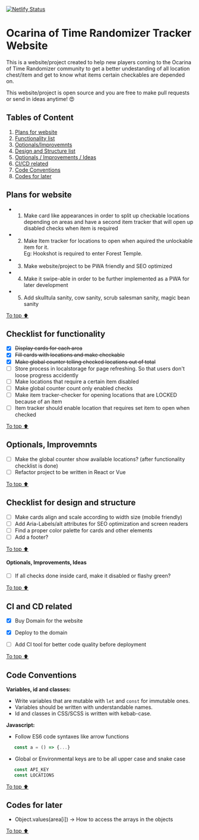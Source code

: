 [![Netlify Status](https://api.netlify.com/api/v1/badges/efbc2191-12d0-46aa-9277-96192dd39533/deploy-status)](https://app.netlify.com/sites/zelda-tracker/deploys)

# Ocarina of Time Randomizer Tracker Website
This is a website/project created to help new players coming to the Ocarina of Time Randomizer community to get a better undestanding of all location chest/item and get to know what items certain checkables are depended on. 

This website/project is open source and you are free to make pull requests or send in ideas anytime! :heart_eyes:

## Tables of Content
1. [Plans for website](#Plans-for-website)
2. [Functionality list](#Checklist-for-functionality)
3. [Optionals/Improvemnts](#Optionals,-Improvemnts)
4. [Design and Structure list](#Checklist-for-design-and-structure)
5. [Optionals / Improvements / Ideas](#Optionals,-Improvements,-Ideas)
6. [CI/CD related](#CI-and-CD-related)
7. [Code Conventions](#Code-Conventions)
8. [Codes for later](#Codes-for-later)

## Plans for website
- 1. Make card like appearances in order to split up checkable locations depending on areas and have a second item tracker that will open up disabled checks when item is required

- 2. Make Item tracker for locations to open when aquired the unlockable item for it.<br>
Eg: Hookshot is required to enter Forest Temple.

- 3. Make website/project to be PWA friendly and SEO optimized

- 4. Make it swipe-able in order to be further implemented as a PWA for later development

- 5. Add skulltula sanity, cow sanity, scrub salesman sanity, magic bean sanity

[To top :arrow_up:](#Ocarina-of-Time-Randomizer-Tracker-Website)

## Checklist for functionality
- [x] ~~Display cards for each area~~
- [x] ~~Fill cards with locations and make checkable~~
- [x] ~~Make global counter telling checked locations out of total~~
- [ ] Store process in localstorage for page refreshing. So that users don't loose progress accidently
- [ ] Make locations that require a certain item disabled
- [ ] Make global counter count only enabled checks
- [ ] Make item tracker-checker for opening locations that are LOCKED because of an item
- [ ] Item tracker should enable location that requires set item to open when checked

[To top :arrow_up:](#Ocarina-of-Time-Randomizer-Tracker-Website)
## Optionals, Improvemnts
- [ ] Make the global counter show available locations? (after functionality checklist is done)
- [ ] Refactor project to be written in React or Vue

[To top :arrow_up:](#Ocarina-of-Time-Randomizer-Tracker-Website)
## Checklist for design and structure
- [ ] Make cards align and scale according to width size (mobile friendly)
- [ ] Add Aria-Labels/alt attributes for SEO optimization and screen readers
- [ ] Find a proper color palette for cards and other elements
- [ ] Add a footer?

[To top :arrow_up:](#Ocarina-of-Time-Randomizer-Tracker-Website)
#### Optionals, Improvements, Ideas
- [ ] If all checks done inside card, make it disabled or flashy green?


[To top :arrow_up:](#Ocarina-of-Time-Randomizer-Tracker-Website)
## CI and CD related
- [x] Buy Domain for the website
- [x] Deploy to the domain
- [ ] Add CI tool for better code quality before deployment


[To top :arrow_up:](#Ocarina-of-Time-Randomizer-Tracker-Website)
## Code Conventions
**Variables, id and classes:**<br>
- Write variables that are mutable with `let` and `const` for immutable ones.
- Variables should be written with understandable names.
- Id and classes in CSS/SCSS is written with kebab-case.

**Javascript:**<br>
- Follow ES6 code syntaxes like arrow functions
 ```jsx
    const a = () => {...} 
 ```
 - Global or Environmental keys are to be all upper case and snake case
 ```jsx
    const API_KEY 
    const LOCATIONS 
 ```

[To top :arrow_up:](#Ocarina-of-Time-Randomizer-Tracker-Website) 

## Codes for later
- Object.values(area[i]) -> How to access the arrays in the objects

[To top :arrow_up:](#Ocarina-of-Time-Randomizer-Tracker-Website)  